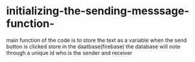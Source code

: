 # initializing-the-sending-messsage-function-
main function of the code is to store the text as a variable when the send button is clicked
store in the daatbase(firebase) 
the database will note through a unique id who is the sender and receiver
